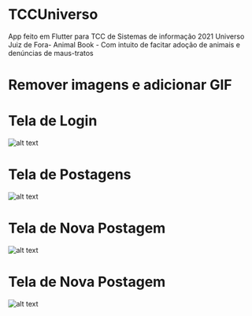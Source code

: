 # TCCUniverso
App feito em Flutter para TCC de Sistemas de informação 2021 Universo Juiz de Fora- Animal Book - Com intuito de facitar adoção de animais e denúncias de maus-tratos

# Remover imagens e adicionar GIF

# Tela de Login
![alt text](animal_book_app/screens/login.png)
# Tela de Postagens
![alt text](animal_book_app/screens/Anuncios01.png)
# Tela de Nova Postagem
![alt text](animal_book_app/screens/NovaPostagem01.png)
# Tela de Nova Postagem
![alt text](animal_book_app/screens/NovaPostagem02.png)
